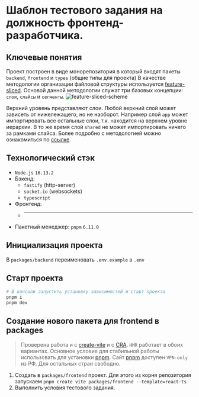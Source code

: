 # Шаблон тестового задания на должность фронтенд-разработчика.

## Ключевые понятия

Проект построен в виде монорепозитория в который входят пакеты `backend`, `frontend` и `types` (общие типы для проекта)
В качестве методологии организации файловой структуры используется [feature-sliced](https://feature-sliced.design/). Основой данной методологии служат три базовых концепции: `слои`, `слайсы` и `сегменты`.
![feature-sliced-scheme](https://feature-sliced.design/assets/images/visual_schema-ca092cc631de8c129dfb48174d0a927a.jpg)

Верхний уровень представляют слои. Любой верхний слой может зависеть от нижележащего, но не наоборот. Например слой `app` может импортировать все остальные слои, т.к. находится на верхнем уровне иерархии. В то же время слой `shared` не может импортировать ничего за рамками слайса.
Более подробно c методологией можно ознакомиться по [ссылке](https://feature-sliced.design/).

## Технологический стэк

- `Node.js` `16.13.2`
- Бэкенд:
  - `fastify` (http-server)
  - `socket.io` (websockets)
  - `typescript`
- Фронтенд:
  - ***
- Пакетный менеджер: `pnpm` `6.11.0`

## Инициализация проекта

В `packages/backend` переименовать `.env.example` в `.env`

## Старт проекта

```sh
# В консоли запустить установку зависимостей и старт проекта
pnpm i
pnpm dev
```

## Создание нового пакета для frontend в packages

> Проверена работа и с [create-vite](https://vitejs.dev/guide/#scaffolding-your-first-vite-project) и с [CRA](https://create-react-app.dev/docs/getting-started/).
> `HMR` работает в обоих вариантах.
> Основное условие для стабильной работы использовать для установки [pnpm](https://pnpm.io/).
> Сайт [pnpm](https://pnpm.io/) доступен `VPN-only` из РФ. Для остальных стран свободно.

1. Создать в `packages/frontend` проект. Для этого из корня репозитория запускаем `pnpm create vite packages/frontend --template=react-ts`
2. Выполнить условия тестового задания.
